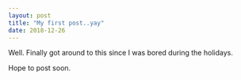 ```yaml
---
layout: post
title: "My first post..yay"
date: 2018-12-26
---
```


Well. Finally got around to this since I was bored during the holidays.

Hope to post soon.
